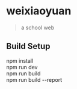 # weixiaoyuan

> a school web

## Build Setup

npm install  
npm run dev  
npm run build  
npm run build --report  
```



